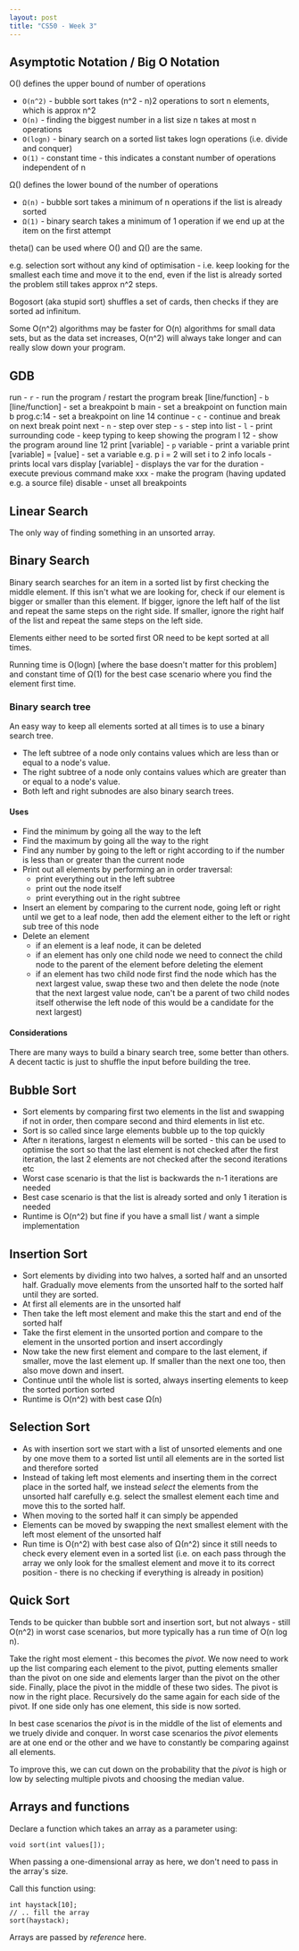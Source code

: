 ```yaml
---
layout: post
title: "CS50 - Week 3"
---
```

## Asymptotic Notation / Big O Notation

O() defines the upper bound of number of operations

* `O(n^2)` - bubble sort takes (n^2 - n)2 operations to sort n elements, which is approx n^2
* `O(n)` - finding the biggest number in a list size n takes at most n operations
* `O(logn)` - binary search on a sorted list takes logn operations (i.e. divide and conquer)
* `O(1)` - constant time - this indicates a constant number of operations independent of n

Ω() defines the lower bound of the number of operations 

* `Ω(n)` - bubble sort takes a minimum of n operations if the list is already sorted
* `Ω(1)` - binary search takes a minimum of 1 operation if we end up at the item on the first attempt

theta() can be used where O() and Ω() are the same.

e.g. selection sort without any kind of optimisation - i.e. keep looking for the smallest each time and move it to the end, even if the list is already sorted the problem still takes approx n^2 steps.

Bogosort (aka stupid sort) shuffles a set of cards, then checks if they are sorted ad infinitum.

Some O(n^2) algorithms may be faster for O(n) algorithms for small data sets, but as the data set increases, O(n^2) will always take longer and can really slow down your program.

## GDB

run - `r` - run the program / restart the program
break [line/function] - `b` [line/function] - set a breakpoint
b main - set a breakpoint on function main
b prog.c:14 - set a breakpoint on line 14
continue - `c` - continue and break on next break point
next - `n` - step over
step - `s` - step into
list - `l` - print surrounding code - keep typing to keep showing the program
l 12 - show the program around line 12
print [variable] - `p` variable - print a variable
print [variable] = [value] - set a variable e.g. p i = 2 will set i to 2
info locals - prints local vars
display [variable] - displays the var for the duration
<enter> - execute previous command
make xxx - make the program (having updated e.g. a source file)
disable - unset all breakpoints

## Linear Search

The only way of finding something in an unsorted array.

## Binary Search

Binary search searches for an item in a sorted list by first checking the middle element. If this isn't what we are looking for, check if our element is bigger or smaller than this element. If bigger, ignore the left half of the list and repeat the same steps on the right side. If smaller, ignore the right half of the list and repeat the same steps on the left side.

Elements either need to be sorted first OR need to be kept sorted at all times.

Running time is O(logn) [where the base doesn't matter for this problem] and constant time of Ω(1) for the best case scenario where you find the element first time.

### Binary search tree

An easy way to keep all elements sorted at all times is to use a binary search tree.

* The left subtree of a node only contains values which are less than or equal to a node's value.
* The right subtree of a node only contains values which are greater than or equal to a node's value.
* Both left and right subnodes are also binary search trees.

#### Uses

* Find the minimum by going all the way to the left
* Find the maximum by going all the way to the right
* Find any number by going to the left or right according to if the number is less than or greater than the current node
* Print out all elements by performing an in order traversal:
  - print everything out in the left subtree
  - print out the node itself
  - print everything out in the right subtree
* Insert an element by comparing to the current node, going left or right until we get to a leaf node, then add the element either to the left or right sub tree of this node
* Delete an element
  - if an element is a leaf node, it can be deleted 
  - if an element has only one child node we need to connect the child node to the parent of the element before deleting the element
  - if an element has two child node first find the node which has the next largest value, swap these two and then delete the node (note that the next largest value node, can't be a parent of two child nodes itself otherwise the left node of this would be a candidate for the next largest)

#### Considerations

There are many ways to build a binary search tree, some better than others. A decent tactic is just to shuffle the input before building the tree.

## Bubble Sort

* Sort elements by comparing first two elements in the list and swapping if not in order, then compare second and third elements in list etc. 
* Sort is so called since large elements bubble up to the top quickly
* After n iterations, largest n elements will be sorted - this can be used to optimise the sort so that the last element is not checked after the first iteration, the last 2 elements are not checked after the second iterations etc
* Worst case scenario is that the list is backwards the n-1 iterations are needed
* Best case scenario is that the list is already sorted and only 1 iteration is needed
* Runtime is O(n^2) but fine if you have a small list / want a simple implementation

## Insertion Sort

* Sort elements by dividing into two halves, a sorted half and an unsorted half. Gradually move elements from the unsorted half to the sorted half until they are sorted.
* At first all elements are in the unsorted half
* Then take the left most element and make this the start and end of the sorted half
* Take the first element in the unsorted portion and compare to the element in the unsorted portion and insert accordingly
* Now take the new first element and compare to the last element, if smaller, move the last element up. If smaller than the next one too, then also move down and insert.
* Continue until the whole list is sorted, always inserting elements to keep the sorted portion sorted
* Runtime is O(n^2) with best case Ω(n)

## Selection Sort

* As with insertion sort we start with a list of unsorted elements and one by one move them to a sorted list until all elements are in the sorted list and therefore sorted
* Instead of taking left most elements and inserting them in the correct place in the sorted half, we instead _select_ the elements from the unsorted half carefully e.g. select the smallest element each time and move this to the sorted half.
* When moving to the sorted half it can simply be appended
* Elements can be moved by swapping the next smallest element with the left most element of the unsorted half
* Run time is O(n^2) with best case also of Ω(n^2) since it still needs to check every element even in a sorted list (i.e. on each pass through the array we only look for the smallest element and move it to its correct position - there is no checking if everything is already in position)

## Quick Sort

Tends to be quicker than bubble sort and insertion sort, but not always - still O(n^2) in worst case scenarios, but more typically has a run time of O(n log n).

Take the right most element - this becomes the _pivot_. We now need to work up the list comparing each element to the pivot, putting elements smaller than the pivot on one side and elements larger than the pivot on the other side. Finally, place the pivot in the middle of these two sides. The pivot is now in the right place. Recursively do the same again for each side of the pivot. If one side only has one element, this side is now sorted.

In best case scenarios the _pivot_ is in the middle of the list of elements and we truely divide and conquer. In worst case scenarios the _pivot_ elements are at one end or the other and we have to constantly be comparing against all elements.

To improve this, we can cut down on the probability that the _pivot_ is high or low by selecting multiple pivots and choosing the median value.

## Arrays and functions

Declare a function which takes an array as a parameter using:

    void sort(int values[]);

When passing a one-dimensional array as here, we don't need to pass in the array's size.

Call this function using:
    
    int haystack[10];
    // .. fill the array
    sort(haystack);

Arrays are passed by _reference_ here.

